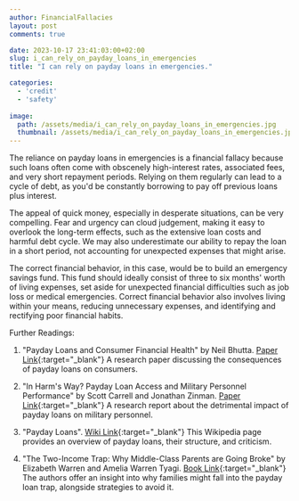 ```yaml
---
author: FinancialFallacies
layout: post
comments: true

date: 2023-10-17 23:41:03:00+02:00  
slug: i_can_rely_on_payday_loans_in_emergencies
title: "I can rely on payday loans in emergencies."

categories:
  - 'credit'
  - 'safety'
  
image:
  path: /assets/media/i_can_rely_on_payday_loans_in_emergencies.jpg
  thumbnail: /assets/media/i_can_rely_on_payday_loans_in_emergencies.jpg
---
```


The reliance on payday loans in emergencies is a financial fallacy because such loans often come with obscenely high-interest rates, associated fees, and very short repayment periods. Relying on them regularly can lead to a cycle of debt, as you'd be constantly borrowing to pay off previous loans plus interest.

The appeal of quick money, especially in desperate situations, can be very compelling. Fear and urgency can cloud judgement, making it easy to overlook the long-term effects, such as the extensive loan costs and harmful debt cycle. We may also underestimate our ability to repay the loan in a short period, not accounting for unexpected expenses that might arise.

The correct financial behavior, in this case, would be to build an emergency savings fund. This fund should ideally consist of three to six months' worth of living expenses, set aside for unexpected financial difficulties such as job loss or medical emergencies. Correct financial behavior also involves living within your means, reducing unnecessary expenses, and identifying and rectifying poor financial habits.

Further Readings:

1. "Payday Loans and Consumer Financial Health" by Neil Bhutta. [Paper Link](https://www.sciencedirect.com/science/article/abs/pii/S0378426614001502){:target="_blank"}
A research paper discussing the consequences of payday loans on consumers.

2. "In Harm's Way? Payday Loan Access and Military Personnel Performance" by Scott Carrell and Jonathan Zinman. [Paper Link](https://academic.oup.com/rfs/article-abstract/27/9/2805/1618592?redirectedFrom=fulltext&login=false){:target="_blank"}
A research report about the detrimental impact of payday loans on military personnel.

3. "Payday Loans". [Wiki Link](https://en.wikipedia.org/wiki/Payday_loan){:target="_blank"}
This Wikipedia page provides an overview of payday loans, their structure, and criticism.

4. "The Two-Income Trap: Why Middle-Class Parents are Going Broke" by Elizabeth Warren and Amelia Warren Tyagi. [Book Link](https://www.amazon.com/Two-Income-Trap-Middle-Class-Parents-Going/dp/0465090907/ref=nosim?tag=financialfall-20){:target="_blank"}
The authors offer an insight into why families might fall into the payday loan trap, alongside strategies to avoid it.
